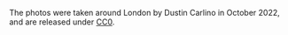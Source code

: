 The photos were taken around London by Dustin Carlino in October 2022, and are
released under
[CC0](https://creativecommons.org/share-your-work/public-domain/cc0/).

